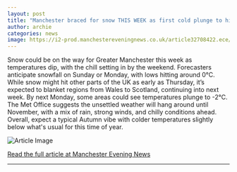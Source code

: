 ```yaml
---
layout: post
title: "Manchester braced for snow THIS WEEK as first cold plunge to hit UK"
author: archie
categories: news
image: https://i2-prod.manchestereveningnews.co.uk/article32708422.ece/ALTERNATES/s1200/0_Snow-mapJPG.jpg
---
```

Snow could be on the way for Greater Manchester this week as temperatures dip, with the chill setting in by the weekend. Forecasters anticipate snowfall on Sunday or Monday, with lows hitting around 0°C. While snow might hit other parts of the UK as early as Thursday, it’s expected to blanket regions from Wales to Scotland, continuing into next week. By next Monday, some areas could see temperatures plunge to -2°C. The Met Office suggests the unsettled weather will hang around until November, with a mix of rain, strong winds, and chilly conditions ahead. Overall, expect a typical Autumn vibe with colder temperatures slightly below what's usual for this time of year.

![Article Image](https://i2-prod.manchestereveningnews.co.uk/article32708422.ece/ALTERNATES/s1200/0_Snow-mapJPG.jpg)

[Read the full article at Manchester Evening News](https://www.manchestereveningnews.co.uk/news/greater-manchester-news/manchester-braced-snow-week-first-32708425)

---
